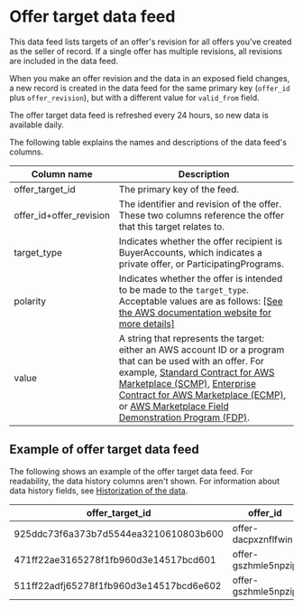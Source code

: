 # Offer target data feed<a name="data-feed-offer-target"></a>

This data feed lists targets of an offer's revision for all offers you've created as the seller of record\. If a single offer has multiple revisions, all revisions are included in the data feed\.

When you make an offer revision and the data in an exposed field changes, a new record is created in the data feed for the same primary key \(`offer_id` plus `offer_revision`\), but with a different value for `valid_from` field\. 

The offer target data feed is refreshed every 24 hours, so new data is available daily\.

The following table explains the names and descriptions of the data feed's columns\.


| Column name  | Description  | 
| --- | --- | 
| offer\_target\_id | The primary key of the feed\. | 
| offer\_id\+offer\_revision | The identifier and revision of the offer\. These two columns reference the offer that this target relates to\. | 
| target\_type | Indicates whether the offer recipient is BuyerAccounts, which indicates a private offer, or ParticipatingPrograms\. | 
| polarity | Indicates whether the offer is intended to be made to the `target_type`\. Acceptable values are as follows: [\[See the AWS documentation website for more details\]](http://docs.aws.amazon.com/marketplace/latest/userguide/data-feed-offer-target.html)  | 
| value | A string that represents the target: either an AWS account ID or a program that can be used with an offer\. For example, [Standard Contract for AWS Marketplace \(SCMP\)](standardized-license-terms.md#standard-contracts), [Enterprise Contract for AWS Marketplace \(ECMP\)](standardized-license-terms.md#enterprise-contracts), or [AWS Marketplace Field Demonstration Program \(FDP\)](field-demonstration-program.md)\. | 

## Example of offer target data feed<a name="data-feed-offer-target-sample-data"></a>

The following shows an example of the offer target data feed\. For readability, the data history columns aren't shown\. For information about data history fields, see [Historization of the data](data-feed.md#data-feed-historization)\. 


| offer\_target\_id  | offer\_id  | offer\_revision | target\_type | polarity | value | 
| --- | --- | --- | --- | --- | --- | 
| 925ddc73f6a373b7d5544ea3210610803b600 | offer\-dacpxznflfwin | 1 | ParticipatingPrograms | PositiveTargeting | EnterpriseContract | 
| 471ff22ae3165278f1fb960d3e14517bcd601 | offer\-gszhmle5npzip | 1 | ParticipatingPrograms | PositiveTargeting | FieldDemonstration | 
| 511ff22adfj65278f1fb960d3e14517bcd6e602 | offer\-gszhmle5npzip | 1 | ParticipatingPrograms  | PositiveTargeting | EnterpriseContract | 
